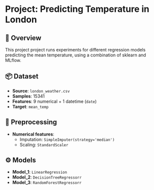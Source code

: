 # Project: Predicting Temperature in London

## 📌 Overview

This project project runs experiments for different regression models predicting the mean temperature, using a combination of sklearn and MLflow.

## 📦 Dataset

- **Source**: `london_weather.csv`
- **Samples**: 15341
- **Features**: 9 numerical + 1 datetime (`date`)
- **Target**: `mean_temp`

## 🧪 Preprocessing

- **Numerical features**:
  - Imputation: `SimpleImputer(strategy='median')`
  - Scaling: `StandardScaler`

## ⚙️ Models

- **Model_1**: `LinearRegression`
- **Model_2**: `DecisionTreeRegressorr`
- **Model_3**: `RandomForestRegressorr`
